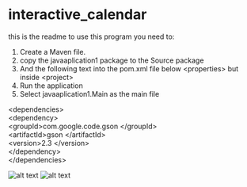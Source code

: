 # interactive_calendar

this is the readme 
to use this program you need to:
1. Create a Maven file.
2. copy the javaaplication1 package to the Source package
3. And the following text into the pom.xml file below &lt;properties> but inside &lt;project>
4. Run the application
5. Select javaaplication1.Main as the main file

&lt;dependencies>
<br>
&lt;dependency>
<br>
            &lt;groupId>com.google.code.gson &lt;/groupId>
<br> 
            &lt;artifactId>gson &lt;/artifactId>
            <br>
            &lt;version>2.3 &lt;/version>
            <br>
&lt;/dependency>
<br>
&lt;/dependencies>



![alt text](https://github.com/rooseveltcs/interactive_calendar/blob/master/1.PNG)
![alt text](https://github.com/rooseveltcs/interactive_calendar/blob/master/2.PNG)
